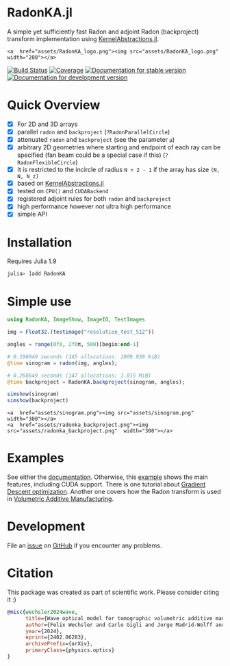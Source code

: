 # RadonKA.jl
A simple yet sufficiently fast Radon and adjoint Radon (backproject) transform implementation using [KernelAbstractions.jl](https://github.com/JuliaGPU/KernelAbstractions.jl).

```@raw html
<a  href="assets/RadonKA_logo.png"><img src="assets/RadonKA_logo.png"  width="200"></a>
```

[![Build Status](https://github.com/roflmaostc/RadonKA.jl/actions/workflows/CI.yml/badge.svg?branch=main)](https://github.com/roflmaostc/RadonKA.jl/actions/workflows/CI.yml?query=branch%3Amain)
[![Coverage](https://codecov.io/gh/roflmaostc/RadonKA.jl/branch/main/graph/badge.svg)](https://codecov.io/gh/roflmaostc/RadonKA.jl) [![Documentation for stable version](https://img.shields.io/badge/docs-stable-blue.svg)](https://roflmaostc.github.io/RadonKA.jl/stable) [![Documentation for development version](https://img.shields.io/badge/docs-main-blue.svg)](https://roflmaostc.github.io/RadonKA.jl/dev)


# Quick Overview
* [x] For 2D and 3D arrays 
* [x] parallel `radon` and `backproject` (`?RadonParallelCircle`)
* [x] attenuated `radon` and `backproject` (see the parameter `μ`)
* [x] arbitrary 2D geometries where starting and endpoint of each ray can be specified (fan beam could be a special case if this) (`?RadonFlexibleCircle`)
* [x] It is restricted to the incircle of radius `N ÷ 2 - 1` if the array has size `(N, N, N_z)`
* [x] based on [KernelAbstractions.jl](https://github.com/JuliaGPU/KernelAbstractions.jl)
* [x] tested on `CPU()` and `CUDABackend`
* [x] registered adjoint rules for both `radon` and `backproject`
* [x] high performance however not ultra high performance
* [x] simple API

# Installation
Requires Julia 1.9
```julia
julia> ]add RadonKA
```

# Simple use
```julia
using RadonKA, ImageShow, ImageIO, TestImages

img = Float32.(testimage("resolution_test_512"))

angles = range(0f0, 2f0π, 500)[begin:end-1]

# 0.196049 seconds (145 allocations: 1009.938 KiB)
@time sinogram = radon(img, angles);

# 0.268649 seconds (147 allocations: 1.015 MiB)
@time backproject = RadonKA.backproject(sinogram, angles);

simshow(sinogram)
simshow(backproject)
```

```@raw html
<a  href="assets/sinogram.png"><img src="assets/sinogram.png"  width="300"></a>
<a  href="assets/radonka_backproject.png"><img src="assets/radonka_backproject.png"  width="308"></a>
```

# Examples
See either the [documentation](https://roflmaostc.github.io/RadonKA.jl/dev/tutorial).
Otherwise, this [example](https://github.com/roflmaostc/RadonKA.jl/blob/main/examples/example_radon_backproject.jl) shows the main features, including CUDA support.
There is one tutorial about [Gradient Descent optimization](https://github.com/roflmaostc/RadonKA.jl/blob/main/examples/CT_with_optimizer.jl).
Another one covers how the Radon transform is used in [Volumetric Additive Manufacturing](https://github.com/roflmaostc/RadonKA.jl/blob/main/examples/volumetric_printing.jl).

# Development
File an [issue](https://github.com/roflmaostc/RadonKA.jl/issues) on [GitHub](https://github.com/roflmaostc/RadonKA.jl) if you encounter any problems.

# Citation
This package was created as part of scientific work. Please consider citing it :)
```bibtex
@misc{wechsler2024wave,
      title={Wave optical model for tomographic volumetric additive manufacturing}, 
      author={Felix Wechsler and Carlo Gigli and Jorge Madrid-Wolff and Christophe Moser},
      year={2024},
      eprint={2402.06283},
      archivePrefix={arXiv},
      primaryClass={physics.optics}
}
```
